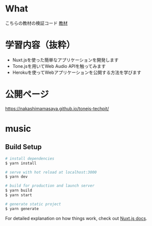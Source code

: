 # What
こちらの教材の検証コード
[教材](https://www.techpit.jp/courses/60)

# 学習内容（抜粋）
* Nuxt.jsを使った簡単なアプリケーションを開発します
* Tone.jsを用いてWeb Audio APIを触ってみます
* Herokuを使ってWebアプリケーションを公開する方法を学びます

# 公開ページ
https://nakashimamasaya.github.io/tonejs-techpit/

# music

## Build Setup

```bash
# install dependencies
$ yarn install

# serve with hot reload at localhost:3000
$ yarn dev

# build for production and launch server
$ yarn build
$ yarn start

# generate static project
$ yarn generate
```

For detailed explanation on how things work, check out [Nuxt.js docs](https://nuxtjs.org).
